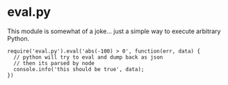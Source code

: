 # eval.py

This module is somewhat of a joke... just a simple way to execute arbitrary Python.

    require('eval.py').eval('abs(-100) > 0', function(err, data) {
      // python will try to eval and dump back as json
      // then its parsed by node
      console.info('this should be true', data);
    })